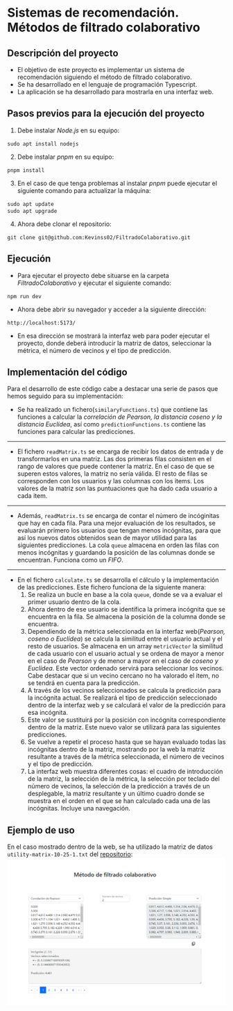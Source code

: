 # Sistemas de recomendación. Métodos de filtrado colaborativo
## Descripción del proyecto

- El objetivo de este proyecto es implementar un sistema de recomendación siguiendo el método de filtrado colaborativo.
- Se ha desarrollado en el lenguaje de programación Typescript.
- La aplicación se ha desarrollado para mostrarla en una interfaz web.

## Pasos previos para la ejecución del proyecto

  1. Debe instalar *Node.js* en su equipo:
  ```
  sudo apt install nodejs
  ```
  2. Debe instalar *pnpm* en su equipo:
  ```
  pnpm install
  ```
  3. En el caso de que tenga problemas al instalar *pnpm* puede ejecutar el siguiente comando para actualizar la máquina:
  ```
  sudo apt update
  sudo apt upgrade
  ```
  4. Ahora debe clonar el repositorio:
  ```
  git clone git@github.com:Kevinss02/FiltradoColaborativo.git
  ```
## Ejecución

  - Para ejecutar el proyecto debe situarse en la carpeta *FiltradoColaborativo* y ejecutar el siguiente comando:
  ```
  npm run dev
  ```
  - Ahora debe abrir su navegador y acceder a la siguiente dirección:
  ```
  http://localhost:5173/
  ```
  - En esa dirección se mostrará la interfaz web para poder ejecutar el proyecto, donde deberá introducir la matriz de datos, seleccionar la métrica, el número de vecinos y el tipo de predicción.
## Implementación del código

Para el desarrollo de este código cabe a destacar una serie de pasos que hemos seguido para su implementación:
  - Se ha realizado un fichero(`similaryFunctions.ts`) que contiene las funciones a calcular la *correlación de Pearson, la distancia coseno y la distancia Euclídea*, así como `predictionFunctions.ts` contiene las funciones para calcular las predicciones.
  ---
  - El fichero `readMatrix.ts` se encarga de recibir los datos de entrada y de transformarlos en una matriz. Las dos primeras filas consisten en el rango de valores que puede contener la matriz. En el caso de que se superen estos valores, la matriz no sería válida. El resto de filas se corresponden con los usuarios y las columnas con los items. Los valores de la matriz son las puntuaciones que ha dado cada usuario a cada item.
  ---
  - Además, `readMatrix.ts` se encarga de contar el número de incóginitas que hay en cada fila. Para una mejor evaluación de los resultados, se evaluarán primero los usuarios que tengan menos incógnitas, para que así los nuevos datos obtenidos sean de mayor utilidad para las siguientes predicciones. La cola `queue` almacena en orden las filas con menos incógnitas y guardando la posición de las columnas donde se encuentran. Funciona como un *FIFO*.
  ---
  - En el fichero `calculate.ts` se desarrolla el cálculo y la implementación de las predicciones. Este fichero funciona de la siguiente manera:
    1. Se realiza un bucle en base a la cola `queue`, donde se va a evaluar el primer usuario dentro de la cola.
    2. Ahora dentro de ese usuario se identifica la primera incógnita que se encuentra en la fila. Se almacena la posición de la columna donde se encuentra.
    3. Dependiendo de la métrica seleccionada en la interfaz web(*Pearson, coseno o Euclídea*) se calcula la similitud entre el usuario actual y el resto de usuarios. Se almacena en un array `metricVector` la similitud de cada usuario con el usuario actual y se ordena de mayor a menor en el caso de *Pearson* y de menor a mayor en el caso de *coseno y Euclídea*. Este vector ordenado servirá para seleccionar los vecinos. Cabe destacar que si un vecino cercano no ha valorado el item, no se tendrá en cuenta para la predicción.
    4. A través de los vecinos seleccionados se calcula la predicción para la incógnita actual. Se realizará el tipo de predicción seleccionado dentro de la interfaz web y se calculará el valor de la predicción para esa incógnita.
    5. Este valor se sustituirá por la posición con incógnita correspondiente dentro de la matriz. Este nuevo valor se utilizará para las siguientes predicciones.
    6. Se vuelve a repetir el proceso hasta que se hayan evaluado todas las incógnitas dentro de la matriz, mostrando por la web la matriz resultante a través de la métrica seleccionada, el número de vecinos y el tipo de predicción.
    7. La interfaz web muestra diferentes cosas: el cuadro de introducción de la matriz, la selección de la métrica, la selección por teclado del número de vecinos, la selección de la predicción a través de un desplegable, la matriz resultante y un último cuadro donde se muestra en el orden en el que se han calculado cada una de las incógnitas. Incluye una navegación.

## Ejemplo de uso

  En el caso mostrado dentro de la web, se ha utilizado la matriz de datos `utility-matrix-10-25-1.txt` del [repositorio](https://github.com/ull-cs/gestion-conocimiento/blob/main/recommeder-systems/examples-utility-matrices/):
  ![Captura de la interfaz web](CapturaEjemploUso.PNG)
